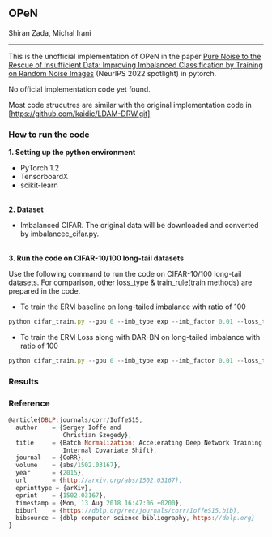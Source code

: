 ## OPeN

Shiran Zada, Michal Irani

------

This is the unofficial implementation of OPeN in the paper [Pure Noise to the Rescue of Insufficient Data: Improving Imbalanced Classification by Training on Random Noise Images](https://arxiv.org/pdf/2112.08810.pdf) (NeurIPS 2022 spotlight) in pytorch.

No official implementation code yet found.

Most code strucutres are similar with the original implementation code in [https://github.com/kaidic/LDAM-DRW.git]


### How to run the code

**1. Setting up the python environment**

- PyTorch 1.2
- TensorboardX
- scikit-learn

\
**2. Dataset**

- Imbalanced CIFAR. The original data will be downloaded and converted by imbalancec_cifar.py.

\
**3. Run the code on CIFAR-10/100 long-tail datasets**

Use the following command to run the code on CIFAR-10/100 long-tail datasets.
For comparison, other loss_type & train_rule(train methods) are prepared in the code. 

- To train the ERM baseline on long-tailed imbalance with ratio of 100

```javascript
python cifar_train.py --gpu 0 --imb_type exp --imb_factor 0.01 --loss_type CE --train_rule None --arch wide_resnet28_10
```

- To train the ERM Loss along with DAR-BN on long-tailed imbalance with ratio of 100
```javascript
python cifar_train.py --gpu 0 --imb_type exp --imb_factor 0.01 --loss_type CE --train_rule DAR-BN --arch wide_resnet28_10
```


### Results





### Reference

```javascript
@article{DBLP:journals/corr/IoffeS15,
  author    = {Sergey Ioffe and
               Christian Szegedy},
  title     = {Batch Normalization: Accelerating Deep Network Training by Reducing
               Internal Covariate Shift},
  journal   = {CoRR},
  volume    = {abs/1502.03167},
  year      = {2015},
  url       = {http://arxiv.org/abs/1502.03167},
  eprinttype = {arXiv},
  eprint    = {1502.03167},
  timestamp = {Mon, 13 Aug 2018 16:47:06 +0200},
  biburl    = {https://dblp.org/rec/journals/corr/IoffeS15.bib},
  bibsource = {dblp computer science bibliography, https://dblp.org}
}
```

